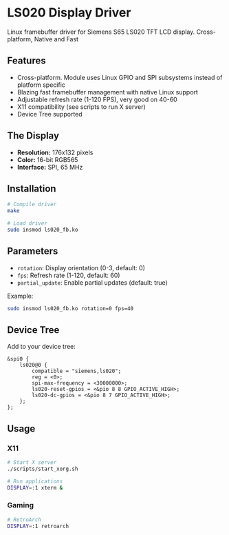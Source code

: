 # LS020 Display Driver

Linux framebuffer driver for Siemens S65 LS020 TFT LCD display. Cross-platform, Native and Fast

## Features

- Cross-platform. Module uses Linux GPIO and SPI subsystems instead of platform specific
- Blazing fast framebuffer management with native Linux support
- Adjustable refresh rate (1-120 FPS), very good on 40-60
- X11 compatibility (see scripts to run X server)
- Device Tree supported

## The Display

- **Resolution:** 176x132 pixels 
- **Color:** 16-bit RGB565
- **Interface:** SPI, 65 MHz

## Installation

```bash
# Compile driver
make

# Load driver  
sudo insmod ls020_fb.ko
```

## Parameters

- `rotation`: Display orientation (0-3, default: 0)
- `fps`: Refresh rate (1-120, default: 60) 
- `partial_update`: Enable partial updates (default: true)

Example:
```bash
sudo insmod ls020_fb.ko rotation=0 fps=40
```

## Device Tree

Add to your device tree:
```dts
&spi0 {
    ls020@0 {
        compatible = "siemens,ls020";
        reg = <0>;
        spi-max-frequency = <30000000>;
        ls020-reset-gpios = <&pio 8 8 GPIO_ACTIVE_HIGH>;
        ls020-dc-gpios = <&pio 8 7 GPIO_ACTIVE_HIGH>;
    };
};
```

## Usage

### X11  
```bash
# Start X server
./scripts/start_xorg.sh

# Run applications
DISPLAY=:1 xterm &
```

### Gaming
```bash
# RetroArch
DISPLAY=:1 retroarch
```
